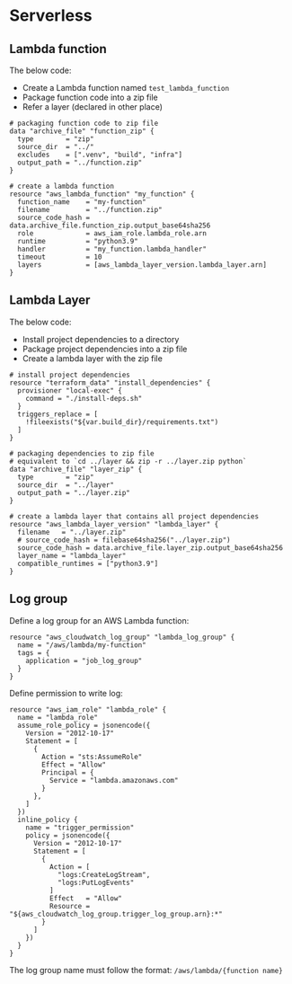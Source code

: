 # Serverless

## Lambda function

The below code:
- Create a Lambda function named `test_lambda_function`
- Package function code into a zip file
- Refer a layer (declared in other place)

```hcl
# packaging function code to zip file
data "archive_file" "function_zip" {
  type        = "zip"
  source_dir  = "../"
  excludes    = [".venv", "build", "infra"]
  output_path = "../function.zip"
}

# create a lambda function
resource "aws_lambda_function" "my_function" {
  function_name    = "my-function"
  filename         = "../function.zip"
  source_code_hash = data.archive_file.function_zip.output_base64sha256
  role             = aws_iam_role.lambda_role.arn
  runtime          = "python3.9"
  handler          = "my_function.lambda_handler"
  timeout          = 10
  layers           = [aws_lambda_layer_version.lambda_layer.arn]
}
```


## Lambda Layer

The below code:
- Install project dependencies to a directory
- Package project dependencies into a zip file
- Create a lambda layer with the zip file

```hcl
# install project dependencies
resource "terraform_data" "install_dependencies" {
  provisioner "local-exec" {
    command = "./install-deps.sh"
  }
  triggers_replace = [
    !fileexists("${var.build_dir}/requirements.txt")
  ]
}

# packaging dependencies to zip file
# equivalent to `cd ../layer && zip -r ../layer.zip python`
data "archive_file" "layer_zip" {
  type        = "zip"
  source_dir  = "../layer"
  output_path = "../layer.zip"
}

# create a lambda layer that contains all project dependencies
resource "aws_lambda_layer_version" "lambda_layer" {
  filename   = "../layer.zip"
  # source_code_hash = filebase64sha256("../layer.zip")
  source_code_hash = data.archive_file.layer_zip.output_base64sha256
  layer_name = "lambda_layer"
  compatible_runtimes = ["python3.9"]
}
```


## Log group

Define a log group for an AWS Lambda function:

```hcl
resource "aws_cloudwatch_log_group" "lambda_log_group" {
  name = "/aws/lambda/my-function"
  tags = {
    application = "job_log_group"
  }
}
```

Define permission to write log:
```hcl
resource "aws_iam_role" "lambda_role" {
  name = "lambda_role"
  assume_role_policy = jsonencode({
    Version = "2012-10-17"
    Statement = [
      {
        Action = "sts:AssumeRole"
        Effect = "Allow"
        Principal = {
          Service = "lambda.amazonaws.com"
        }
      },
    ]
  })
  inline_policy {
    name = "trigger_permission"
    policy = jsonencode({
      Version = "2012-10-17"
      Statement = [
        {
          Action = [
            "logs:CreateLogStream",
            "logs:PutLogEvents"
          ]
          Effect   = "Allow"
          Resource = "${aws_cloudwatch_log_group.trigger_log_group.arn}:*"
        }        
      ]
    })
  }
}
```

The log group name must follow the format: `/aws/lambda/{function name}`